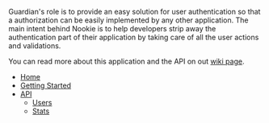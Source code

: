 Guardian's role is to provide an easy solution for user authentication so that a authorization can be easily implemented by any other application. The main intent behind Nookie is to help developers strip away the authentication part of their application by taking care of all the user actions and validations.

You can read more about this application and the API on out [wiki page](https://github.com/bogdandorca/nookie/wiki).

* [Home](https://github.com/bogdandorca/guardian/wiki)
* [Getting Started](https://github.com/bogdandorca/guardian/wiki/Getting-started)
* [API](https://github.com/bogdandorca/guardian/wiki/API)
  * [Users](https://github.com/bogdandorca/guardian/wiki/API---Users)
  * [Stats](https://github.com/bogdandorca/guardian/wiki/API---Stats)
